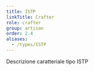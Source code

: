 ```yaml
---
title: ISTP
linkTitle: Crafter
role: crafter
group: artisan
order: 2.4
aliases:
  - /types/ISTP
---
```

Descrizione caratteriale tipo ISTP
